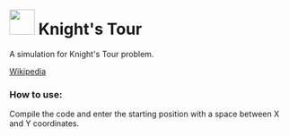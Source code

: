 # <img src="https://img1.pnghut.com/17/14/21/bMACv4V102/pawn-chess-knight-piece-black.jpg" height="45" width="45"></img> Knight's Tour
<p>A simulation for Knight's Tour problem.</p>
<a href="https://en.wikipedia.org/wiki/Knight%27s_tour"> Wikipedia </a> 

### How to use:
Compile the code and enter the starting position with a space between X and Y coordinates.
